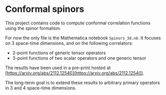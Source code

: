 # Conformal spinors

This project contains code to compute conformal correlation functions using the spinor formalism.

For now the only file is the Mathematica notebook `Spinors_3d.nb`.
It focuses on 3 space-time dimensions, and on the following correlators:
- 2-point functions of generic tensor operators
- 3-point functions of two scalar operators and one generic tensor

The results have been used in a pre-print hosted at [https://arxiv.org/abs/2112.12540](https://arxiv.org/abs/2112.12540).

The long-term goal is to extend these results to arbitrary primary operators in 3 and 4 space-time dimensions.

